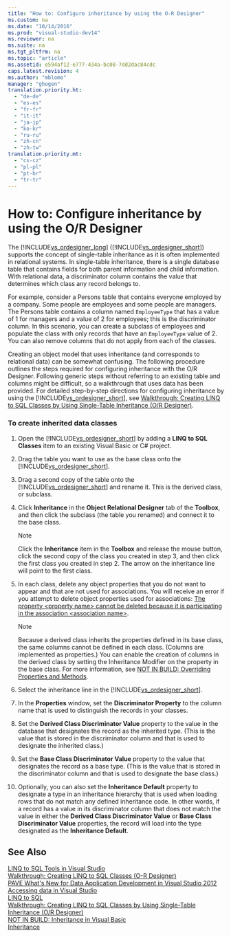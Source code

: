 ```yaml
---
title: "How to: Configure inheritance by using the O-R Designer"
ms.custom: na
ms.date: "10/14/2016"
ms.prod: "visual-studio-dev14"
ms.reviewer: na
ms.suite: na
ms.tgt_pltfrm: na
ms.topic: "article"
ms.assetid: e594af12-e777-434a-bc08-7dd2dac84cdc
caps.latest.revision: 4
ms.author: "mblome"
manager: "ghogen"
translation.priority.ht: 
  - "de-de"
  - "es-es"
  - "fr-fr"
  - "it-it"
  - "ja-jp"
  - "ko-kr"
  - "ru-ru"
  - "zh-cn"
  - "zh-tw"
translation.priority.mt: 
  - "cs-cz"
  - "pl-pl"
  - "pt-br"
  - "tr-tr"
---
```

# How to: Configure inheritance by using the O/R Designer
The [!INCLUDE[vs_ordesigner_long](../datatools/includes/vs_ordesigner_long_md.md)] ([!INCLUDE[vs_ordesigner_short](../datatools/includes/vs_ordesigner_short_md.md)]) supports the concept of single-table inheritance as it is often implemented in relational systems. In single-table inheritance, there is a single database table that contains fields for both parent information and child information. With relational data, a discriminator column contains the value that determines which class any record belongs to.  
  
 For example, consider a Persons table that contains everyone employed by a company. Some people are employees and some people are managers. The Persons table contains a column named `EmployeeType` that has a value of 1 for managers and a value of 2 for employees; this is the discriminator column. In this scenario, you can create a subclass of employees and populate the class with only records that have an `EmployeeType` value of 2. You can also remove columns that do not apply from each of the classes.  
  
 Creating an object model that uses inheritance (and corresponds to relational data) can be somewhat confusing. The following procedure outlines the steps required for configuring inheritance with the O/R Designer. Following generic steps without referring to an existing table and columns might be difficult, so a walkthrough that uses data has been provided. For detailed step-by-step directions for configuring inheritance by using the [!INCLUDE[vs_ordesigner_short](../datatools/includes/vs_ordesigner_short_md.md)], see [Walkthrough: Creating LINQ to SQL Classes by Using Single-Table Inheritance (O/R Designer)](../datatools/walkthrough--creating-linq-to-sql-classes-by-using-single-table-inheritance--o-r-designer-.md).  
  
### To create inherited data classes  
  
1.  Open the [!INCLUDE[vs_ordesigner_short](../datatools/includes/vs_ordesigner_short_md.md)] by adding a **LINQ to SQL Classes** item to an existing Visual Basic or C# project.  
  
2.  Drag the table you want to use as the base class onto the [!INCLUDE[vs_ordesigner_short](../datatools/includes/vs_ordesigner_short_md.md)].  
  
3.  Drag a second copy of the table onto the [!INCLUDE[vs_ordesigner_short](../datatools/includes/vs_ordesigner_short_md.md)] and rename it. This is the derived class, or subclass.  
  
4.  Click **Inheritance** in the **Object Relational Designer** tab of the **Toolbox**, and then click the subclass (the table you renamed) and connect it to the base class.  
  
    > [!NOTE]
    >  Click the **Inheritance** item in the **Toolbox** and release the mouse button, click the second copy of the class you created in step 3, and then click the first class you created in step 2. The arrow on the inheritance line will point to the first class.  
  
5.  In each class, delete any object properties that you do not want to appear and that are not used for associations. You will receive an error if you attempt to delete object properties used for associations: [The property \<property name> cannot be deleted because it is participating in the association \<association name>](../datatools/389873cc-92dd-48da-bfca-0f6c8e0ae3c2.md).  
  
    > [!NOTE]
    >  Because a derived class inherits the properties defined in its base class, the same columns cannot be defined in each class. (Columns are implemented as properties.) You can enable the creation of columns in the derived class by setting the Inheritance Modifier on the property in the base class. For more information, see [NOT IN BUILD: Overriding Properties and Methods](assetId:///2167e8f5-1225-4b13-9ebd-02591ba90213).  
  
6.  Select the inheritance line in the [!INCLUDE[vs_ordesigner_short](../datatools/includes/vs_ordesigner_short_md.md)].  
  
7.  In the **Properties** window, set the **Discriminator Property** to the column name that is used to distinguish the records in your classes.  
  
8.  Set the **Derived Class Discriminator Value** property to the value in the database that designates the record as the inherited type. (This is the value that is stored in the discriminator column and that is used to designate the inherited class.)  
  
9. Set the **Base Class Discriminator Value** property to the value that designates the record as a base type. (This is the value that is stored in the discriminator column and that is used to designate the base class.)  
  
10. Optionally, you can also set the **Inheritance Default** property to designate a type in an inheritance hierarchy that is used when loading rows that do not match any defined inheritance code. In other words, if a record has a value in its discriminator column that does not match the value in either the **Derived Class Discriminator Value** or **Base Class Discriminator Value** properties, the record will load into the type designated as the **Inheritance Default**.  
  
## See Also  
 [LINQ to SQL Tools in Visual Studio](../datatools/linq-to-sql-tools-in-visual-studio2.md)   
 [Walkthrough: Creating LINQ to SQL Classes (O-R Designer)](../Topic/Walkthrough:%20Creating%20LINQ%20to%20SQL%20Classes%20\(O-R%20Designer\).md)   
 [PAVE What's New for Data Application Development in Visual Studio 2012](assetId:///3d50d68f-5f44-4915-842f-6d42fce793f1)   
 [Accessing data in Visual Studio](../datatools/accessing-data-in-visual-studio.md)   
 [LINQ to SQL](../Topic/LINQ%20to%20SQL.md)   
 [Walkthrough: Creating LINQ to SQL Classes by Using Single-Table Inheritance (O/R Designer)](../datatools/walkthrough--creating-linq-to-sql-classes-by-using-single-table-inheritance--o-r-designer-.md)   
 [NOT IN BUILD: Inheritance in Visual Basic](assetId:///e5e6e240-ed31-4657-820c-079b7c79313c)   
 [Inheritance](../Topic/Inheritance%20\(C%23%20Programming%20Guide\).md)